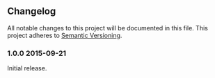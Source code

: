 ## Changelog
All notable changes to this project will be documented in this file.
This project adheres to [Semantic Versioning](http://semver.org/).

### 1.0.0 2015-09-21

Initial release.

[unreleased]: https://github.com/gitblit/fanout/compare/release-1.0.0...HEAD